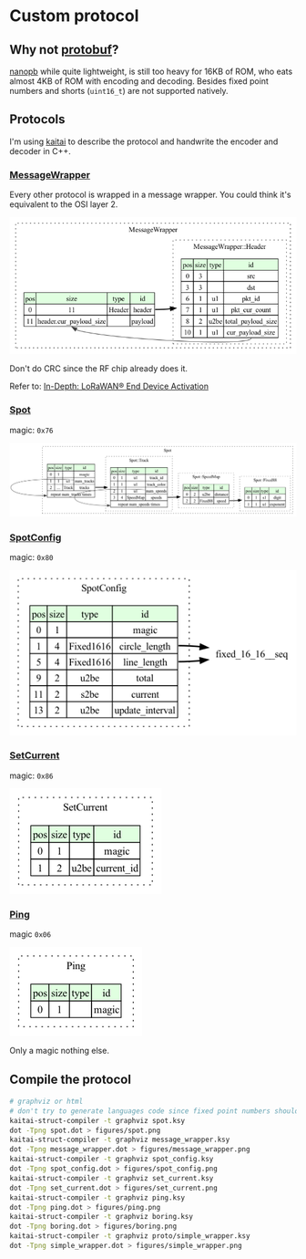 # Custom protocol

## Why not [protobuf](https://protobuf.dev)?

[nanopb](https://github.com/nanopb/nanopb) while quite lightweight, is still too
heavy for 16KB of ROM, who eats almost 4KB of ROM with encoding and decoding.
Besides fixed point numbers and shorts (`uint16_t`) are not supported natively.

## Protocols

I'm using [kaitai](https://kaitai.io/) to describe the protocol
and handwrite the encoder and decoder in C++.

### [MessageWrapper](message_wrapper.ksy)

Every other protocol is wrapped in a message wrapper.
You could think it's equivalent to the OSI layer 2.

![MessageWrapper](figures/message_wrapper.png)

Don't do CRC since the RF chip already does it.

Refer to: [In-Depth: LoRaWAN® End Device Activation](https://lora-developers.semtech.com/documentation/tech-papers-and-guides/lorawan-device-activation/device-activation/)

### [Spot](spot.ksy)

magic: `0x76`

![Spot](figures/spot.png)

### [SpotConfig](spot_config.ksy)

magic: `0x80`

![SpotConfig](figures/spot_config.png)

### [SetCurrent](set_current.ksy)

magic: `0x86`

![SetCurrent](figures/set_current.png)

### [Ping](ping.ksy)

magic `0x06`

![Ping](figures/ping.png)

Only a magic nothing else.


## Compile the protocol

```bash
# graphviz or html
# don't try to generate languages code since fixed point numbers should be parsed manually
kaitai-struct-compiler -t graphviz spot.ksy
dot -Tpng spot.dot > figures/spot.png
kaitai-struct-compiler -t graphviz message_wrapper.ksy
dot -Tpng message_wrapper.dot > figures/message_wrapper.png
kaitai-struct-compiler -t graphviz spot_config.ksy
dot -Tpng spot_config.dot > figures/spot_config.png
kaitai-struct-compiler -t graphviz set_current.ksy
dot -Tpng set_current.dot > figures/set_current.png
kaitai-struct-compiler -t graphviz ping.ksy
dot -Tpng ping.dot > figures/ping.png
kaitai-struct-compiler -t graphviz boring.ksy
dot -Tpng boring.dot > figures/boring.png
kaitai-struct-compiler -t graphviz proto/simple_wrapper.ksy
dot -Tpng simple_wrapper.dot > figures/simple_wrapper.png
```

